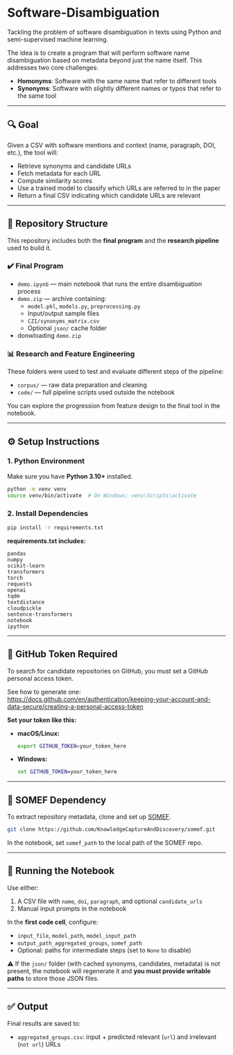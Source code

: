 # Software-Disambiguation

Tackling the problem of software disambiguation in texts using Python and semi-supervised machine learning.

The idea is to create a program that will perform software name disambiguation based on metadata beyond just the name itself. This addresses two core challenges:
- **Homonyms**: Software with the same name that refer to different tools
- **Synonyms**: Software with slightly different names or typos that refer to the same tool

---

## 🔍 Goal

Given a CSV with software mentions and context (name, paragraph, DOI, etc.), the tool will:
- Retrieve synonyms and candidate URLs
- Fetch metadata for each URL
- Compute similarity scores
- Use a trained model to classify which URLs are referred to in the paper
- Return a final CSV indicating which candidate URLs are relevant

---

## 📁 Repository Structure

This repository includes both the **final program** and the **research pipeline** used to build it.

### ✔️ Final Program

- `demo.ipynb` — main notebook that runs the entire disambiguation process
- `demo.zip` — archive containing:
  - `model.pkl`, `models.py`, `preprocessing.py`
  - Input/output sample files
  - `CZI/synonyms_matrix.csv`
  - Optional `json/` cache folder
- donwloading `demo.zip`


### 📊 Research and Feature Engineering

These folders were used to test and evaluate different steps of the pipeline:
- `corpus/` — raw data preparation and cleaning
- `code/` — full pipeline scripts used outside the notebook

You can explore the progression from feature design to the final tool in the notebook.

---

## ⚙️ Setup Instructions

### 1. Python Environment

Make sure you have **Python 3.10+** installed.

```bash
python -m venv venv
source venv/bin/activate  # On Windows: venv\Scripts\activate
```

### 2. Install Dependencies

```bash
pip install -r requirements.txt
```

**requirements.txt includes:**
```
pandas
numpy
scikit-learn
transformers
torch
requests
openai
tqdm
textdistance
cloudpickle
sentence-transformers
notebook
ipython
```

---

## 🔐 GitHub Token Required

To search for candidate repositories on GitHub, you must set a GitHub personal access token.

See how to generate one: https://docs.github.com/en/authentication/keeping-your-account-and-data-secure/creating-a-personal-access-token

**Set your token like this:**

- **macOS/Linux:**
  ```bash
  export GITHUB_TOKEN=your_token_here
  ```

- **Windows:**
  ```cmd
  set GITHUB_TOKEN=your_token_here
  ```

---

## 🧩 SOMEF Dependency

To extract repository metadata, clone and set up [SOMEF](https://github.com/KnowledgeCaptureAndDiscovery/somef).

```bash
git clone https://github.com/KnowledgeCaptureAndDiscovery/somef.git
```

In the notebook, set `somef_path` to the local path of the SOMEF repo.

---

## 🚀 Running the Notebook

Use either:
1. A CSV file with `name`, `doi`, `paragraph`, and optional `candidate_urls`
2. Manual input prompts in the notebook

In the **first code cell**, configure:
- `input_file`, `model_path`, `model_input_path`
- `output_path_aggregated_groups`, `somef_path`
- Optional: paths for intermediate steps (set to `None` to disable)

⚠️ If the `json/` folder (with cached synonyms, candidates, metadata) is not present, the notebook will regenerate it and **you must provide writable paths** to store those JSON files.

---

## ✅ Output

Final results are saved to:
- `aggregated_groups.csv`: input + predicted relevant (`url`) and irrelevant (`not url`) URLs
